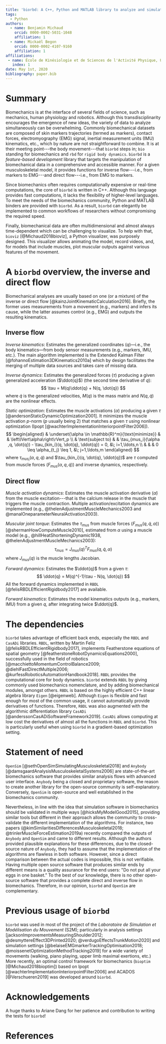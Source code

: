 ```yaml
---
title: 'biorbd: A C++, Python and MATLAB library to analyze and simulate the human body biomechanics'
tags:
  - Python
authors:
  - name: Benjamin Michaud
    orcid: 0000-0002-5031-1048
    affiliation: 1
  - name: Mickaël Begon
    orcid: 0000-0002-4107-9160
    affiliation: 1
affiliations:
 - name: École de Kinésiologie et de Sciences de l'Activité Physique, Université de Montréal
   index: 1
date: May 1st, 2020
bibliography: paper.bib
---
```


# Summary
Biomechanics is at the interface of several fields of science, such as mechanics, human physiology and robotics.
Although this transdisciplinarity encourages the emergence of new ideas, the variety of data to analyze simultaneously can be overwhelming.
Commonly biomechanical datasets are composed of skin markers trajectories (termed as markers), contact forces, electromyography (EMG) signal, inertial measurement units (IMU) kinematics, etc., which by nature are not straightforward to combine.
It is at their meeting point---the body movement---that `biorbd` steps in; `bio` standing for biomechanics and `rbd` for `rigid body dynamics`.
`biorbd` is a *feature-based development* library that targets the manipulation of biomechanical data in a comprehensive and accessible manner.
For a given musculoskeletal model, it provides functions for inverse flow---i.e., from markers to EMG---and direct flow---i.e., from EMG to markers.

Since biomechanics often requires computationally expensive or real-time computations,
the core of `biorbd` is written in C++.
Although this language provides fast computations, it lacks the flexibility of higher-level languages.
To meet the needs of the biomechanics community, Python and MATLAB binders are provided with `biorbd`.
As a result, `biorbd` can elegantly be implemented to common workflows of researchers without compromising the required speed.

Finally, biomechanical data are often multidimensional and almost always time-dependent which can be challenging to visualize.
To help with that, `bioviz` [@Michaud2018bioviz], a Python visualizer, was purposely designed.
This visualizer allows animating the model, record videos, and, for models that include muscles, plot muscular outputs against various features of the movement.

# A `biorbd` overview, the inverse and direct flow
Biomechanical analyses are usually based on one (or a mixture) of the inverse or direct flow [@kainzJointKinematicCalculation2016].
Briefly, the former uses measurements from a movement (e.g., markers) and infers its cause, while the latter assumes control (e.g., EMG) and outputs the resulting kinematics.

## Inverse flow
*Inverse kinematics*: Estimates the generalized coordinates ($q$)—i.e., the body kinematics—from body sensor measurements (e.g., markers, IMU, etc.).
The main algorithm implemented is the Extended Kalman Filter [@fohannoEstimation3DKinematics2010a] which by design facilitates the merging of multiple data sources and takes care of missing data.

*Inverse dynamics*: Estimates the generalized forces ($\tau$) producing a given generalized acceleration ($\ddot{q}$) (the second time derivative of $q$):
$$
\tau = M(q)\ddot{q} + N(q, \dot{q})
$$
where $\dot{q}$ is the generalized velocities, $M(q)$ is the mass matrix and $N(q, \dot{q})$ are the nonlinear effects.

*Static optimization*: Estimates the muscle activations ($\alpha$) producing a given $\tau$ [@andersonStaticDynamicOptimization2001].
It minimizes the muscle activation *p*-norm ($p$ usually being $2$) that matches a given $\tau$ using nonlinear optimization (Ipopt [@wachterImplementationInteriorpointFilter2006]).
$$
\begin{aligned}
    & \underset{\alpha \in \mathbb{R}^m}{\text{minimize}}
    & & \left\lVert\alpha\right\rVert_p \\
    & \text{subject to}
    & & \tau_{mus_i}(\alpha ,q, \dot{q}) - \tau_{kin_i}(q, \dot{q}, \ddot{q}) = 0, &\; i=1,\ldots,n \\
    & & &  0 \leq \alpha_{t_j} \leq 1, &\; j=1,\ldots,m
\end{aligned}
$$
where $\tau_{mus_i}(\alpha ,q, \dot{q})$ and $\tau_{kin_i}(q, \dot{q}, \ddot{q})$ are $\tau$ computed from muscle forces ($F_{mus}(\alpha, q, \dot{q})$) and inverse dynamics, respectively.

## Direct flow
*Muscle activation dynamics*: Estimates the muscle activation derivative ($\dot{\alpha}$) from the muscle excitation---that is the calcium release in the muscle that triggers the muscle contraction.
Multiple activation/excitation dynamics are implemented (e.g., @thelenAdjustmentMuscleMechanics2003 and @manalOneparameterNeuralActivation2003).

*Muscular joint torque*: Estimates the $\tau_{mus}$ from muscle forces ($F_{mus}(q, \dot{q}, \alpha)$) [@shermanHowComputeMuscle2010], estimated from $\alpha$ using a muscle model (e.g.,  @hillHeatShorteningDynamic1938, @thelenAdjustmentMuscleMechanics2003):
$$
\tau_{mus} = J_{mus}(q)^T F_{mus}(q, \dot{q}, \alpha)
$$
where $J_{mus}(q)$ is the muscle lengths Jacobian.

*Forward dynamics*: Estimates the $\ddot{q}$ from a given $\tau$:
$$
\ddot{q} = M(q)^{-1}\tau - N(q, \dot{q})
$$
All the forward dynamics implemented in `RBDL` [@felisRBDLEfficientRigidbody2017] are available.

*Forward kinematics*: Estimates the model kinematics outputs (e.g., markers, IMU) from a given $q$, after integrating twice $\ddot{q}$.

# The dependencies
`biorbd` takes advantage of efficient back ends, especially  the `RBDL` and `CasADi` libraries.
`RBDL`, written by Martin Feliz [@felisRBDLEfficientRigidbody2017], implements Featherstone equations of spatial geometry [@featherstoneRobotDynamicsEquations2000], successfully used in the field of robotics [@macchiettoMomentumControlBalance2009; @diehlFastDirectMultiple2006; @kurfessRoboticsAutomationHandbook2018]. 
`RBDL` provides the computational core for body dynamics.
`biorbd` extends `RBDL` by giving commonly used biomechanics nomenclature, and by adding biomechanical modules, amongst others. 
`RBDL` is based on the highly efficient C++ linear algebra library `Eigen` [@eigenweb].
Although `Eigen` is flexible and fast enough for most of the common usage, it cannot automatically provide derivatives of functions.
Therefore, `RBDL` was also augmented with the algorithmic differentiation library `CasADi` [@anderssonCasADiSoftwareFramework2019].
`CasADi` allows computing at low cost the derivatives of almost all the functions in `RBDL` and `biorbd`.
This is particularly useful when using `biorbd` in a gradient-based optimization setting.

# Statement of need
`OpenSim` [@sethOpenSimSimulatingMusculoskeletal2018] and `Anybody` [@damsgaardAnalysisMusculoskeletalSystems2006] are state-of-the-art biomechanics software that provides similar analysis flows with advanced user interface.
`Anybody` being a closed and proprietary software, the reason to create another library for the open-source community is self-explanatory.
Conversely, `OpenSim` is open-source and well established in the biomechanics community.

Nevertheless, in line with the idea that simulation software in biomechanics should be validated in multiple ways [@hicksMyModelGood2015], providing similar tools but different in their approach allows the community to cross-validate the different implementation of the algorithms.
For instance, two papers (@kimSimilaritiesDifferencesMusculoskeletal2018; @trinlerMuscleForceEstimation2019a) recently compared the outputs of `Anybody` and `OpenSim` and came to different results.
Although the authors provided plausible explanations for these differences, due to the closed-source nature of `Anybody`, they had to assume that the implementation of the algorithms are flawless in both software.
However, since a direct comparison between the actual codes is impossible, this is not verifiable.
Having multiple open source software that produces similar ends by different means is a quality assurance for the end users: "Do not put all your eggs in one basket.”
To the best of our knowledge, there is no other open-source software that provides a complete direct and inverse flow in biomechanics. 
Therefore, in our opinion, `biorbd` and `OpenSim` are complementary.

# Previous usage of `biorbd`
`biorbd` was used in most of the project of the *Laboratoire de Simulation et Modélisation du Mouvement* (S2M); particularly in analysis settings [jacksonImprovementsMeasuringShoulder2012; @desmyttereEffect3DPrinted2020; @verdugoEffectsTrunkMotion2020] and simulation settings [@belaiseEMGmarkerTrackingOptimisation2018; @moissenetOptimizationMethodTracking2019] for a wide variety of movements (walking, piano playing, upper limb maximal exertions, etc.)
More recently, an optimal control framework for biomechanics (`bioptim` [@Michaud2018bioptim]) based on Ipopt [@wachterImplementationInteriorpointFilter2006] and ACADOS [@Verschueren2019] was developed around `biorbd`.

# Acknowledgements
A huge thanks to Ariane Dang for her patience and contribution to writing the tests for `biorbd`!

# References
